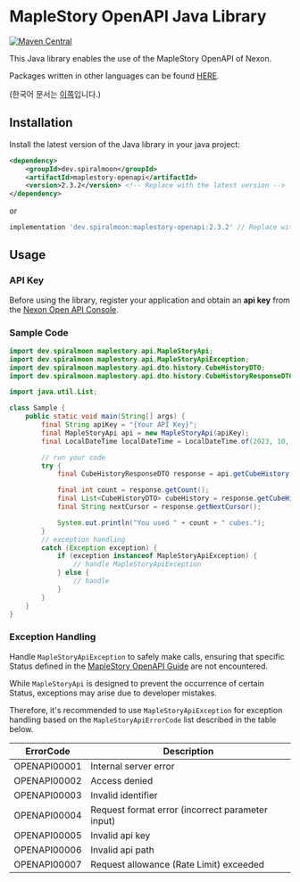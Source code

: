 # MapleStory OpenAPI Java Library

[![Maven Central](https://img.shields.io/maven-central/v/dev.spiralmoon/maplestory-openapi)](https://search.maven.org/artifact/dev.spiralmoon/maplestory-openapi)

This Java library enables the use of the MapleStory OpenAPI of Nexon.

Packages written in other languages can be found [HERE](https://github.com/SpiralMoon/maplestory.openapi).

(한국어 문서는 [이쪽](https://github.com/SpiralMoon/maplestory.openapi/blob/master/java/README-ko.md)입니다.)

## Installation

Install the latest version of the Java library in your java project:

```xml
<dependency>
    <groupId>dev.spiralmoon</groupId>
    <artifactId>maplestory-openapi</artifactId>
    <version>2.3.2</version> <!-- Replace with the latest version -->
</dependency>
```
or 
```groovy
implementation 'dev.spiralmoon:maplestory-openapi:2.3.2' // Replace with the latest version
```

## Usage

### API Key

Before using the library, register your application and obtain an **api key** from the [Nexon Open API Console](https://openapi.nexon.com/my-application/).

### Sample Code

```java
import dev.spiralmoon.maplestory.api.MapleStoryApi;
import dev.spiralmoon.maplestory.api.MapleStoryApiException;
import dev.spiralmoon.maplestory.api.dto.history.CubeHistoryDTO;
import dev.spiralmoon.maplestory.api.dto.history.CubeHistoryResponseDTO;

import java.util.List;

class Sample {
    public static void main(String[] args) {
        final String apiKey = "{Your API Key}";
        final MapleStoryApi api = new MapleStoryApi(apiKey);
        final LocalDateTime localDateTime = LocalDateTime.of(2023, 10, 15, 0, 0);

        // run your code
        try {
            final CubeHistoryResponseDTO response = api.getCubeHistory(1000, localDateTime);

            final int count = response.getCount();
            final List<CubeHistoryDTO> cubeHistory = response.getCubeHistory();
            final String nextCursor = response.getNextCursor();

            System.out.println("You used " + count + " cubes.");
        }
        // exception handling
        catch (Exception exception) {
            if (exception instanceof MapleStoryApiException) {
                // handle MapleStoryApiException
            } else {
                // handle
            }
        }
    }
}

```

### Exception Handling

Handle `MapleStoryApiException` to safely make calls, ensuring that specific Status defined in the [MapleStory OpenAPI Guide](https://openapi.nexon.com/guide/request-api) are not encountered.

While `MapleStoryApi` is designed to prevent the occurrence of certain Status, exceptions may arise due to developer mistakes.

Therefore, it's recommended to use `MapleStoryApiException` for exception handling based on the `MapleStoryApiErrorCode` list described in the table below.

| ErrorCode    | Description                                     |
|--------------|-------------------------------------------------|
| OPENAPI00001 | Internal server error                           |
| OPENAPI00002 | Access denied                                   |
| OPENAPI00003 | Invalid identifier                              |
| OPENAPI00004 | Request format error (incorrect parameter input) |
| OPENAPI00005 | Invalid api key                                 |
| OPENAPI00006 | Invalid api path                                |
| OPENAPI00007 | Request allowance (Rate Limit) exceeded         |
